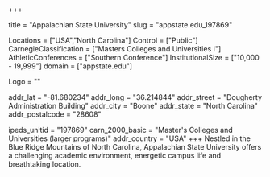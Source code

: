 
+++

title = "Appalachian State University"
slug = "appstate.edu_197869"

Locations = ["USA","North Carolina"]
Control = ["Public"]
CarnegieClassification = ["Masters Colleges and Universities I"]
AthleticConferences = ["Southern Conference"]
InstitutionalSize = ["10,000 - 19,999"]
domain = ["appstate.edu"]

Logo = ""

addr_lat = "-81.680234"
addr_long = "36.214844"
addr_street = "Dougherty Administration Building"
addr_city = "Boone"
addr_state = "North Carolina"
addr_postalcode = "28608"

ipeds_unitid = "197869"
carn_2000_basic = "Master's Colleges and Universities (larger programs)"
addr_country = "USA"
+++
    Nestled in the Blue Ridge Mountains of North Carolina, Appalachian State University offers a challenging academic environment, energetic campus life and breathtaking location.
